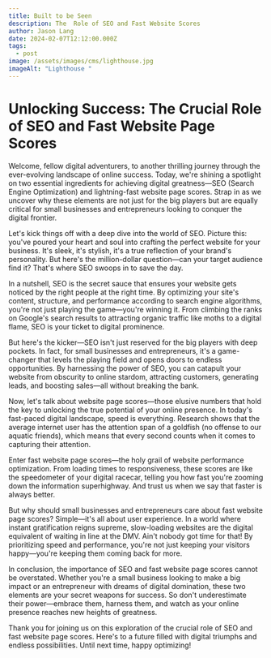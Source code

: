 ```yaml
---
title: Built to be Seen
description: The  Role of SEO and Fast Website Scores
author: Jason Lang
date: 2024-02-07T12:12:00.000Z
tags:
  - post
image: /assets/images/cms/lighthouse.jpg
imageAlt: "Lighthouse "
---
```

# Unlocking Success: The Crucial Role of SEO and Fast Website Page Scores

Welcome, fellow digital adventurers, to another thrilling journey through the ever-evolving landscape of online success. Today, we're shining a spotlight on two essential ingredients for achieving digital greatness—SEO (Search Engine Optimization) and lightning-fast website page scores. Strap in as we uncover why these elements are not just for the big players but are equally critical for small businesses and entrepreneurs looking to conquer the digital frontier.

Let's kick things off with a deep dive into the world of SEO. Picture this: you've poured your heart and soul into crafting the perfect website for your business. It's sleek, it's stylish, it's a true reflection of your brand's personality. But here's the million-dollar question—can your target audience find it? That's where SEO swoops in to save the day.

In a nutshell, SEO is the secret sauce that ensures your website gets noticed by the right people at the right time. By optimizing your site's content, structure, and performance according to search engine algorithms, you're not just playing the game—you're winning it. From climbing the ranks on Google's search results to attracting organic traffic like moths to a digital flame, SEO is your ticket to digital prominence.

But here's the kicker—SEO isn't just reserved for the big players with deep pockets. In fact, for small businesses and entrepreneurs, it's a game-changer that levels the playing field and opens doors to endless opportunities. By harnessing the power of SEO, you can catapult your website from obscurity to online stardom, attracting customers, generating leads, and boosting sales—all without breaking the bank.

Now, let's talk about website page scores—those elusive numbers that hold the key to unlocking the true potential of your online presence. In today's fast-paced digital landscape, speed is everything. Research shows that the average internet user has the attention span of a goldfish (no offense to our aquatic friends), which means that every second counts when it comes to capturing their attention.

Enter fast website page scores—the holy grail of website performance optimization. From loading times to responsiveness, these scores are like the speedometer of your digital racecar, telling you how fast you're zooming down the information superhighway. And trust us when we say that faster is always better.

But why should small businesses and entrepreneurs care about fast website page scores? Simple—it's all about user experience. In a world where instant gratification reigns supreme, slow-loading websites are the digital equivalent of waiting in line at the DMV. Ain't nobody got time for that! By prioritizing speed and performance, you're not just keeping your visitors happy—you're keeping them coming back for more.

In conclusion, the importance of SEO and fast website page scores cannot be overstated. Whether you're a small business looking to make a big impact or an entrepreneur with dreams of digital domination, these two elements are your secret weapons for success. So don't underestimate their power—embrace them, harness them, and watch as your online presence reaches new heights of greatness.

Thank you for joining us on this exploration of the crucial role of SEO and fast website page scores. Here's to a future filled with digital triumphs and endless possibilities. Until next time, happy optimizing!
